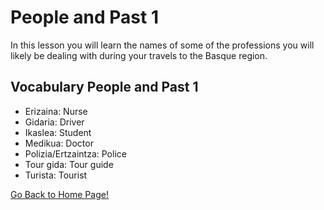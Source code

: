 # ​People and Past 1
In this lesson you will learn the names of some of the professions you will likely be dealing with during your travels to the Basque region.

## Vocabulary People and Past 1

* Erizaina: Nurse
* Gidaria: Driver
* Ikaslea: Student
* Medikua: Doctor
* Polizia/Ertzaintza: Police
* Tour gida: Tour guide
* Turista: Tourist

[ Go Back to Home Page!](..)
